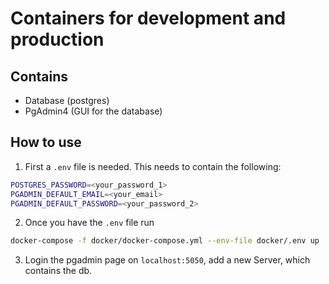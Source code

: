 # Containers for development and production

## Contains

* Database (postgres)
* PgAdmin4 (GUI for the database)

## How to use

1) First a `.env` file is needed. This needs to contain the following:

```bash
POSTGRES_PASSWORD=<your_password_1>
PGADMIN_DEFAULT_EMAIL=<your_email>
PGADMIN_DEFAULT_PASSWORD=<your_password_2>
```

2) Once you have the `.env` file run

```bash
docker-compose -f docker/docker-compose.yml --env-file docker/.env up
```

3) Login the pgadmin page on `localhost:5050`, add a new Server, which contains the db.
